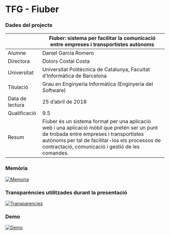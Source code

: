 # TFG - Fiuber

### Dades del projecte

| | Fiuber: sistema per facilitar la comunicació entre empreses i transportistes autònoms |
| ------ | ------ |
| Alumne | Daniel García Romero |
| Directora | Dolors Costal Costa |
| Universitat | Universitat Politècnica de Catalunya, Facultat d'Informàtica de Barcelona |
| Titulació | Grau en Enginyeria Informàtica (Enginyeria del Software) |
| Data de lectura | 25 d’abril de 2018 |
| Qualificació | 9.5 |
| Resum | Fiuber és un sistema format per una aplicació web i una aplicació mòbil que pretén ser un punt de trobada entre empreses i transportistes autònoms per tal de facilitar-los els processos de contractació, comunicació i gestió de les comandes. |

### Memòria

[![Memoria](https://i.imgur.com/HqtqBkX.png)](https://upcommons.upc.edu/handle/2117/118755)

### Transparències utilitzades durant la presentació

[![Transparencies](https://i.imgur.com/CiykhJ7.png)](/Fiuber.pdf)

### Demo

[![Demo](https://i.imgur.com/FYwW41h.png)](https://docs.google.com/file/d/1YUId8Hd8j7BZiCHX1HGqNQN2CHQZztsP/preview)
